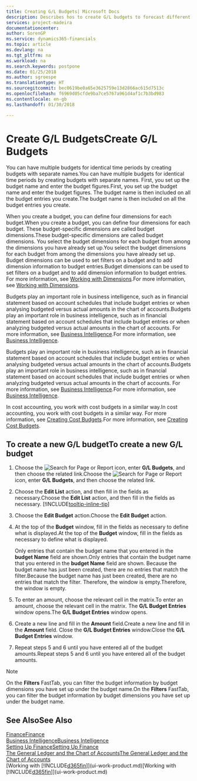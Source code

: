 ```yaml
---
title: Creating G/L Budgets| Microsoft Docs
description: Describes hos to create G/L budgets to forecast different financial activities and assign dimensions for business intelligence purposes.
services: project-madeira
documentationcenter: 
author: SorenGP
ms.service: dynamics365-financials
ms.topic: article
ms.devlang: na
ms.tgt_pltfrm: na
ms.workload: na
ms.search.keywords: postpone
ms.date: 01/25/2018
ms.author: sgroespe
ms.translationtype: HT
ms.sourcegitcommit: bec0619be0a65e3625759e13d2866ac615d7513c
ms.openlocfilehash: f6969d05cfde9ba7ce5767a961d4af1c7b3bd983
ms.contentlocale: en-gb
ms.lasthandoff: 01/30/2018

---
```

# <a name="create-gl-budgets"></a><span data-ttu-id="4e0a4-103">Create G/L Budgets</span><span class="sxs-lookup"><span data-stu-id="4e0a4-103">Create G/L Budgets</span></span>
<span data-ttu-id="4e0a4-104">You can have multiple budgets for identical time periods by creating budgets with separate names.</span><span class="sxs-lookup"><span data-stu-id="4e0a4-104">You can have multiple budgets for identical time periods by creating budgets with separate names.</span></span> <span data-ttu-id="4e0a4-105">First, you set up the budget name and enter the budget figures.</span><span class="sxs-lookup"><span data-stu-id="4e0a4-105">First, you set up the budget name and enter the budget figures.</span></span> <span data-ttu-id="4e0a4-106">The budget name is then included on all the budget entries you create.</span><span class="sxs-lookup"><span data-stu-id="4e0a4-106">The budget name is then included on all the budget entries you create.</span></span>  

 <span data-ttu-id="4e0a4-107">When you create a budget, you can define four dimensions for each budget.</span><span class="sxs-lookup"><span data-stu-id="4e0a4-107">When you create a budget, you can define four dimensions for each budget.</span></span> <span data-ttu-id="4e0a4-108">These budget-specific dimensions are called budget dimensions.</span><span class="sxs-lookup"><span data-stu-id="4e0a4-108">These budget-specific dimensions are called budget dimensions.</span></span> <span data-ttu-id="4e0a4-109">You select the budget dimensions for each budget from among the dimensions you have already set up.</span><span class="sxs-lookup"><span data-stu-id="4e0a4-109">You select the budget dimensions for each budget from among the dimensions you have already set up.</span></span> <span data-ttu-id="4e0a4-110">Budget dimensions can be used to set filters on a budget and to add dimension information to budget entries.</span><span class="sxs-lookup"><span data-stu-id="4e0a4-110">Budget dimensions can be used to set filters on a budget and to add dimension information to budget entries.</span></span> <span data-ttu-id="4e0a4-111">For more information, see [Working with Dimensions](finance-dimensions.md).</span><span class="sxs-lookup"><span data-stu-id="4e0a4-111">For more information, see [Working with Dimensions](finance-dimensions.md).</span></span>

 <span data-ttu-id="4e0a4-112">Budgets play an important role in business intelligence, such as in financial statement based on account schedules that include budget entries or when analysing budgeted versus actual amounts in the chart of accounts.</span><span class="sxs-lookup"><span data-stu-id="4e0a4-112">Budgets play an important role in business intelligence, such as in financial statement based on account schedules that include budget entries or when analyzing budgeted versus actual amounts in the chart of accounts.</span></span> <span data-ttu-id="4e0a4-113">For more information, see [Business Intelligence](bi.md).</span><span class="sxs-lookup"><span data-stu-id="4e0a4-113">For more information, see [Business Intelligence](bi.md).</span></span>

 <span data-ttu-id="4e0a4-114">Budgets play an important role in business intelligence, such as in financial statement based on account schedules that include budget entries or when analysing budgeted versus actual amounts in the chart of accounts.</span><span class="sxs-lookup"><span data-stu-id="4e0a4-114">Budgets play an important role in business intelligence, such as in financial statement based on account schedules that include budget entries or when analyzing budgeted versus actual amounts in the chart of accounts.</span></span> <span data-ttu-id="4e0a4-115">For more information, see [Business Intelligence](bi.md).</span><span class="sxs-lookup"><span data-stu-id="4e0a4-115">For more information, see [Business Intelligence](bi.md).</span></span>

<span data-ttu-id="4e0a4-116">In cost accounting, you work with cost budgets in a similar way.</span><span class="sxs-lookup"><span data-stu-id="4e0a4-116">In cost accounting, you work with cost budgets in a similar way.</span></span> <span data-ttu-id="4e0a4-117">For more information, see [Creating Cost Budgets](finance-create-cost-budgets.md).</span><span class="sxs-lookup"><span data-stu-id="4e0a4-117">For more information, see [Creating Cost Budgets](finance-create-cost-budgets.md).</span></span>    

## <a name="to-create-a-new-gl-budget"></a><span data-ttu-id="4e0a4-118">To create a new G/L budget</span><span class="sxs-lookup"><span data-stu-id="4e0a4-118">To create a new G/L budget</span></span>  
1. <span data-ttu-id="4e0a4-119">Choose the ![Search for Page or Report](media/ui-search/search_small.png "Search for Page or Report icon") icon, enter **G/L Budgets**, and then choose the related link.</span><span class="sxs-lookup"><span data-stu-id="4e0a4-119">Choose the ![Search for Page or Report](media/ui-search/search_small.png "Search for Page or Report icon") icon, enter **G/L Budgets**, and then choose the related link.</span></span>  
2. <span data-ttu-id="4e0a4-120">Choose the **Edit List** action, and then fill in the fields as necessary.</span><span class="sxs-lookup"><span data-stu-id="4e0a4-120">Choose the **Edit List** action, and then fill in the fields as necessary.</span></span> [!INCLUDE[tooltip-inline-tip](includes/tooltip-inline-tip_md.md)]  
3. <span data-ttu-id="4e0a4-121">Choose the **Edit Budget** action.</span><span class="sxs-lookup"><span data-stu-id="4e0a4-121">Choose the **Edit Budget** action.</span></span>
4. <span data-ttu-id="4e0a4-122">At the top of the **Budget** window, fill in the fields as necessary to define what is displayed.</span><span class="sxs-lookup"><span data-stu-id="4e0a4-122">At the top of the **Budget** window, fill in the fields as necessary to define what is displayed.</span></span>  

    <span data-ttu-id="4e0a4-123">Only entries that contain the budget name that you entered in the **budget Name** field are shown.</span><span class="sxs-lookup"><span data-stu-id="4e0a4-123">Only entries that contain the budget name that you entered in the **budget Name** field are shown.</span></span> <span data-ttu-id="4e0a4-124">Because the budget name has just been created, there are no entries that match the filter.</span><span class="sxs-lookup"><span data-stu-id="4e0a4-124">Because the budget name has just been created, there are no entries that match the filter.</span></span> <span data-ttu-id="4e0a4-125">Therefore, the window is empty.</span><span class="sxs-lookup"><span data-stu-id="4e0a4-125">Therefore, the window is empty.</span></span>  
5. <span data-ttu-id="4e0a4-126">To enter an amount, choose the relevant cell in the matrix.</span><span class="sxs-lookup"><span data-stu-id="4e0a4-126">To enter an amount, choose the relevant cell in the matrix.</span></span> <span data-ttu-id="4e0a4-127">The **G/L Budget Entries** window opens.</span><span class="sxs-lookup"><span data-stu-id="4e0a4-127">The **G/L Budget Entries** window opens.</span></span>  
6. <span data-ttu-id="4e0a4-128">Create a new line and fill in the **Amount** field.</span><span class="sxs-lookup"><span data-stu-id="4e0a4-128">Create a new line and fill in the **Amount** field.</span></span> <span data-ttu-id="4e0a4-129">Close the **G/L Budget Entries** window.</span><span class="sxs-lookup"><span data-stu-id="4e0a4-129">Close the **G/L Budget Entries** window.</span></span>  
7. <span data-ttu-id="4e0a4-130">Repeat steps 5 and 6 until you have entered all of the budget amounts.</span><span class="sxs-lookup"><span data-stu-id="4e0a4-130">Repeat steps 5 and 6 until you have entered all of the budget amounts.</span></span>  

> [!NOTE]  
>  <span data-ttu-id="4e0a4-131">On the **Filters** FastTab, you can filter the budget information by budget dimensions you have set up under the budget name.</span><span class="sxs-lookup"><span data-stu-id="4e0a4-131">On the **Filters** FastTab, you can filter the budget information by budget dimensions you have set up under the budget name.</span></span>   

## <a name="see-also"></a><span data-ttu-id="4e0a4-132">See Also</span><span class="sxs-lookup"><span data-stu-id="4e0a4-132">See Also</span></span>
[<span data-ttu-id="4e0a4-133">Finance</span><span class="sxs-lookup"><span data-stu-id="4e0a4-133">Finance</span></span>](finance.md)  
[<span data-ttu-id="4e0a4-134">Business Intelligence</span><span class="sxs-lookup"><span data-stu-id="4e0a4-134">Business Intelligence</span></span>](bi.md)  
[<span data-ttu-id="4e0a4-135">Setting Up Finance</span><span class="sxs-lookup"><span data-stu-id="4e0a4-135">Setting Up Finance</span></span>](finance-setup-finance.md)  
[<span data-ttu-id="4e0a4-136">The General Ledger and the Chart of Accounts</span><span class="sxs-lookup"><span data-stu-id="4e0a4-136">The General Ledger and the Chart of Accounts</span></span>](finance-general-ledger.md)  
<span data-ttu-id="4e0a4-137">[Working with [!INCLUDE[d365fin](includes/d365fin_md.md)]](ui-work-product.md)</span><span class="sxs-lookup"><span data-stu-id="4e0a4-137">[Working with [!INCLUDE[d365fin](includes/d365fin_md.md)]](ui-work-product.md)</span></span>  

